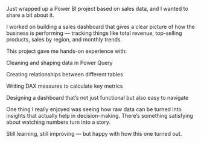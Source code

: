 Just wrapped up a Power BI project based on sales data, and I wanted to share a bit about it.

I worked on building a sales dashboard that gives a clear picture of how the business is performing — tracking things like total revenue, top-selling products, sales by region, and monthly trends.

This project gave me hands-on experience with:

Cleaning and shaping data in Power Query

Creating relationships between different tables

Writing DAX measures to calculate key metrics

Designing a dashboard that’s not just functional but also easy to navigate

One thing I really enjoyed was seeing how raw data can be turned into insights that actually help in decision-making. There’s something satisfying about watching numbers turn into a story.

Still learning, still improving — but happy with how this one turned out.


